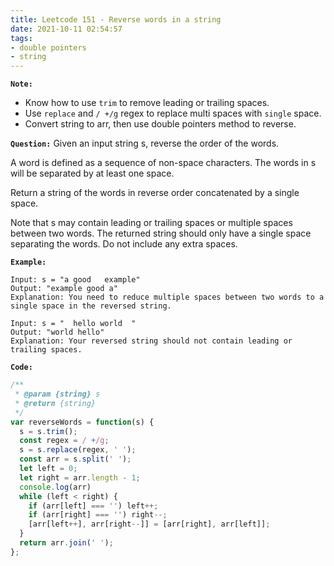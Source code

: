 ```yaml
---
title: Leetcode 151 - Reverse words in a string
date: 2021-10-11 02:54:57
tags:
- double pointers
- string
---
```

**`Note:`**
- Know how to use `trim` to remove leading or trailing spaces.
- Use `replace` and `/ +/g` regex to replace multi spaces with `single` space.
- Convert string to arr, then use double pointers method to reverse.

**`Question:`**
Given an input string s, reverse the order of the words.

A word is defined as a sequence of non-space characters. The words in s will be separated by at least one space.

Return a string of the words in reverse order concatenated by a single space.

Note that s may contain leading or trailing spaces or multiple spaces between two words. The returned string should only have a single space separating the words. Do not include any extra spaces.

**`Example:`**
```
Input: s = "a good   example"
Output: "example good a"
Explanation: You need to reduce multiple spaces between two words to a single space in the reversed string.

Input: s = "  hello world  "
Output: "world hello"
Explanation: Your reversed string should not contain leading or trailing spaces.
```

**`Code:`**
```javascript
/**
 * @param {string} s
 * @return {string}
 */
var reverseWords = function(s) {
  s = s.trim();
  const regex = / +/g;
  s = s.replace(regex, ' ');
  const arr = s.split(' ');
  let left = 0;
  let right = arr.length - 1;
  console.log(arr)
  while (left < right) {
    if (arr[left] === '') left++;
    if (arr[right] === '') right--;
    [arr[left++], arr[right--]] = [arr[right], arr[left]];
  }
  return arr.join(' ');
};
```